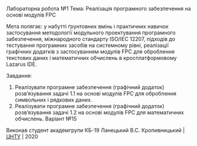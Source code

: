 Лабораторна робота №1
Тема: Реалізація програмного забезпечення на основі модулів FPC

Мета полягає: у набутті ґрунтовних вмінь і практичних навичок застосування методології модульного проектування програмного забезпечення, міжнародного стандарту ISO/IEC 12207, підходів до тестування програмних засобів на системному рівні, реалізації графічних додатків з застосуванням модулів FPC для оброблення текстових даних і математичних обчислень в кросплатформовому Lazarus IDE.

Завдання:

1. Реалізувати програмне забезпечення (графічний додаток) розв’язування задачі 1.1 на основі модулів FPC для оброблення символьних і рядкових даних.
2. Реалізувати програмне забезпечення (графічний додаток) розв’язування задачі 1.2 на основі модулів FPC для математичних обчислень.
Варіант №15

Виконав студент академгрупи КБ-19 Ланецький В.С.
Кропивницький | <a href="http://www.kntu.kr.ua/">ЦНТУ</a> | 2020
